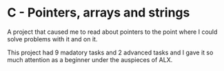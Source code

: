 # C - Pointers, arrays and strings
A project that caused me to read about pointers to the point where I could solve problems with it and on it.

This project had 9 madatory tasks and 2 advanced tasks and I gave it so much attention as a beginner under the auspieces of ALX.
